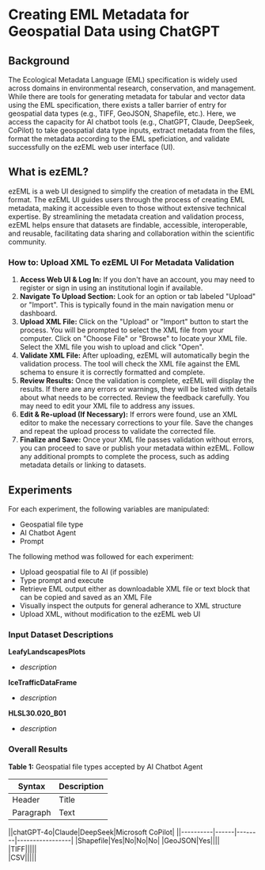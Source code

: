 # Creating EML Metadata for Geospatial Data using ChatGPT

## Background

The Ecological Metadata Language (EML) specification is widely used across domains in environmental research, conservation, and management. While there are tools for generating metadata for tabular and vector data using the EML specification, there exists a taller barrier of entry for geospatial data types (e.g., TIFF, GeoJSON, Shapefile, etc.). Here, we access the capacity for AI chatbot tools (e.g., ChatGPT, Claude, DeepSeek, CoPilot) to take geospatial data type inputs, extract metadata from the files, format the metadata according to the EML speficiation, and validate successfully on the ezEML web user interface (UI).

## What is ezEML?

ezEML is a web UI designed to simplify the creation of metadata in the EML format. The ezEML UI guides users through the process of creating EML metadata, making it accessible even to those without extensive technical expertise. By streamlining the metadata creation and validation process, ezEML helps ensure that datasets are findable, accessible, interoperable, and reusable, facilitating data sharing and collaboration within the scientific community.

### How to: Upload XML To ezEML UI For Metadata Validation

1. **Access Web UI & Log In:** If you don't have an account, you may need to register or sign in using an institutional login if available.
2. **Navigate To Upload Section:** Look for an option or tab labeled "Upload" or "Import". This is typically found in the main navigation menu or dashboard.
3. **Upload XML File:** Click on the "Upload" or "Import" button to start the process. You will be prompted to select the XML file from your computer. Click on "Choose File" or "Browse" to locate your XML file. Select the XML file you wish to upload and click "Open".
4. **Validate XML File:** After uploading, ezEML will automatically begin the validation process. The tool will check the XML file against the EML schema to ensure it is correctly formatted and complete. 
5. **Review Results:** Once the validation is complete, ezEML will display the results. If there are any errors or warnings, they will be listed with details about what needs to be corrected. Review the feedback carefully. You may need to edit your XML file to address any issues.
6. **Edit & Re-upload (If Necessary):** If errors were found, use an XML editor to make the necessary corrections to your file. Save the changes and repeat the upload process to validate the corrected file.
7. **Finalize and Save:** Once your XML file passes validation without errors, you can proceed to save or publish your metadata within ezEML. Follow any additional prompts to complete the process, such as adding metadata details or linking to datasets.

## Experiments

For each experiment, the following variables are manipulated:

- Geospatial file type
- AI Chatbot Agent
- Prompt

The following method was followed for each experiment:

- Upload geospatial file to AI (if possible)
- Type prompt and execute
- Retrieve EML output either as downloadable XML file or text block that can be copied and saved as an XML File
- Visually inspect the outputs for general adherance to XML structure
- Upload XML, without modification to the ezEML web UI 

### Input Dataset Descriptions

**LeafyLandscapesPlots**

- *description*

**IceTrafficDataFrame**

- *description*

**HLSL30.020_B01**

- *description*

### Overall Results

**Table 1:** Geospatial file types accepted by AI Chatbot Agent

| Syntax | Description |
| ----------- | ----------- |
| Header | Title |
| Paragraph | Text |

||chatGPT-4o|Claude|DeepSeek|Microsoft CoPilot|
||----------|------|--------|-----------------|
|Shapefile|Yes|No|No|No|
|GeoJSON|Yes||||			
|TIFF|||||				
|CSV|||||

### 